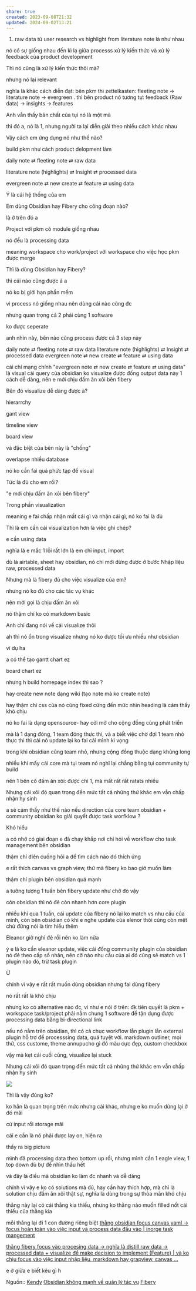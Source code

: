 ```yaml
---
share: true
created: 2023-09-08T21:32
updated: 2024-09-02T13:21
---
```

1. raw data từ user research vs highlight from literature note là như nhau


nó có sự giống nhau đến kì lạ giữa processs xử lý kiến thức và xử lý feedback của product development

Thì nó cũng là xử lý kiến thức thôi mà?

nhưng nó lại relevant


nghĩa là khác cách diễn đạt: bên pkm thì zettelkasten: fleeting note → literature note → evergreen . thì bên product nó tương tự: feedback (Raw data) → insights → features

Anh vẫn thấy bản chất của tụi nó là một mà

thì đó a, nó là 1, nhưng người ta lại diễn giải theo nhiều cách khác nhau

Vậy cách em ứng dụng nó như thế nào?

build pkm như cách product delopment làm

daily note ⇄ fleeting note ⇄ raw data

literature note (highlights) ⇄ Insight ⇄ processed data

evergreen note ⇄ new create ⇄ feature ⇄ using data

Ý là cái hệ thống của em

Em dùng Obsidian hay Fibery cho công đoạn nào?

là ở trên đó a

Project với pkm có module giống nhau

nó đều là processing data

meaning workspace cho work/project với workspace cho việc học pkm được merge

Thì là dùng Obsidian hay Fibery?

thì cái nào cũng được á a

nó ko bị giới hạn phần mềm

vì process nó giống nhau nên dùng cái nào cũng đc

nhưng quan trọng cả 2 phải cùng 1 software

ko được seperate

anh nhìn này, bên nào cũng process được cả 3 step này

daily note ⇄ fleeting note ⇄ raw data literature note (highlights) ⇄ Insight ⇄ processed data evergreen note ⇄ new create ⇄ feature ⇄ using data

cái chí mạng chính "evergreen note ⇄ new create ⇄ feature ⇄ using data" là visual cái query của obsidian ko visualize được đống output data này 1 cách dễ dàng, nên e mới chịu đấm ăn xôi bên fibery

Bên đó visualize dễ dàng được à?

hierarrchy

gant view

timeline view

board view

và đặc biệt của bên này là "chồng"

overlapse nhiều database

nó ko cần fai quá phức tạp để visual

Tức là đủ cho em rồi?

"e mới chịu đấm ăn xôi bên fibery"

Trong phần visualization

meaning e fai chấp nhận mất cái gì và nhận cái gì, nó ko fai là đủ

Thì là em cần cái visualization hơn là việc ghi chép?

e cần using data

nghĩa là e mắc 1 lỗi rất lớn là em chỉ input, import

dù là airtable, sheet hay obsidian, nó chỉ mới dừng được ở bước Nhập liệu raw, processed data

Nhưng mà là fibery đủ cho việc visualize của em?

nhưng nó ko đủ cho các tác vụ khác

nên mới gọi là chịu đấm ăn xôi

nó thậm chí ko có markdown basic

Anh chỉ đang nói về cái visualize thôi

ah thì nó ổn trong visualize nhưng nó ko được tối ưu nhiều như obsidian

ví dụ ha

a có thể tạo gantt chart ez

board chart ez

nhưng h build homepage index thì sao ?

hay create new note dạng wiki (tạo note mà ko create note)

hay thậm chí css của nó cũng fixed cứng đến mức nhìn heading là cảm thấy khó chịu

nó ko fai là dạng opensource- hay cởi mở cho cộng đồng cùng phát triển

mà là 1 dạng đóng, 1 team đóng thực thi, và a biết việc chờ đợi 1 team nhỏ thực thi thì cái nó update lại ko fai cái mình kì vọng

trong khi obsidian cũng team nhỏ, nhưng cộng đồng thuộc dạng khủng long

nhiều khi mấy cái core mà tụi team nó nghĩ lại chẳng bằng tụi community tự build

nên 1 bên cố đấm ăn xôi: được chỉ 1, mà mất rất rất ratats nhiều

Nhưng cái xôi đó quan trọng đến mức tất cả những thứ khác em vẫn chấp nhận hy sinh

a sẽ cảm thấy như thế nào nếu direction của core team obsidian + community obsidian ko giải quyết được task worfklow ?

Khó hiểu

a có nhớ có giai đoạn e đã chạy khắp nơi chỉ hỏi về workflow cho task management bên obsidian

thậm chí điên cuồng hỏi a để tìm cách nào đó thích ứng

e rất thích canvas vs graph view, thứ mà fibery ko bao giờ muốn làm

thậm chí plugin bên obsidian quá mạnh

a tưởng tượng 1 tuần bên fibery update như chờ đò vậy

còn obsidian thì nó đẻ còn nhanh hơn core plugin

nhiều khi qua 1 tuần, cái update của fibery nó lại ko match vs nhu cầu của mình, còn bên obsidian có khi e nghe update của elenor thôi cũng còn mệt chứ đừng nói là tìm hiểu thêm

Eleanor giờ nghỉ đẻ rồi nên ko làm nữa

ý e là ko cần eleanor update, việc cái đống community plugin của obsidian nó đẻ theo cấp số nhân, nên cỡ nào nhu cầu của ai đó cũng sẽ match vs 1 plugin nào đó, trừ task plugin

Ừ

chính vì vậy e rất rất muốn dùng obsidian nhưng fai dùng fibery

nó rất rất là khó chịu

nhưng ko có alternative nào đc, vì như e nói ở trên: đk tiên quyết là pkm + workspace task/project phải nằm chung 1 software để tận dụng được processing data bằng bi-directional link

nếu nó nằm trên obsidian, thì có cả chục workflow lẫn plugin lẫn external plugin hỗ trợ để processsing data, quá tuyệt vời. markdown outliner, mọi thứ, css custome, theme annupucho gì đó màu cực đẹp, custom checkbox

vậy mà kẹt cái cuối cùng, visualize lại stuck

Nhưng cái xôi đó quan trọng đến mức tất cả những thứ khác em vẫn chấp nhận hy sinh

![](https://cdn.discordapp.com/avatars/436156162380005377/bebf29800036e95edb61cb534b7b8c4b.webp?size=240)

Thì là vậy đúng ko?

ko hẳn là quan trọng trên mức nhưng cái khác, nhưng e ko muốn dừng lại ở đó mãi

cứ input rồi storage mãi

cái e cần là nó phải được lay on, hiện ra

thấy ra big picture

mình đã processing data theo bottom up rồi, nhưng mình cần 1 eagle view, 1 top down đủ bự để nhìn thấu hết

và đây là điều mà obsidian ko làm đc nhanh và dễ dàng

chính vì vậy e ko có solutions mà đủ, hay cần hay thích hợp, mà chỉ là solution chịu đấm ăn xôi thật sự, nghĩa là dùng trong sự thỏa mãn khó chịu

thằng này lại có cái thằng kia thiếu, nhưng ko thằng nào muốn filled nốt cái thiếu của thằng kia

mỗi thằng lại đi 1 con đường riêng biệt [thằng obsidian focus canvas yaml → focus hoàn toàn vào việc input và process data đầu vào | inorge task mangement](./Obsidian/Obsidian%20t%E1%BA%ADp%20trung%20ho%C3%A0n%20to%C3%A0n%20v%C3%A0o%20vi%E1%BB%87c%20nh%E1%BA%ADp%20li%E1%BB%87u%20v%C3%A0%20b%E1%BB%8F%20qua%20vi%E1%BB%87c%20qu%E1%BA%A3n%20l%C3%BD%20t%C3%A1c%20v%E1%BB%A5.md)

[thằng fibery focus vào procesing data → nghĩa là distill raw data → processed data + visualize để make decision to implement (Feature) | và ko chịu focus vào việc input nhập liệu, markdown hay grapview, canvas ...](./Fibery%20t%E1%BA%ADp%20trung%20v%C3%A0o%20x%E1%BB%AD%20l%C3%BD%20d%E1%BB%AF%20li%E1%BB%87u%20%C4%91%E1%BB%83%20ra%20quy%E1%BA%BFt%20%C4%91%E1%BB%8Bnh%20v%C3%A0%20kh%C3%B4ng%20ch%E1%BB%8Bu%20t%E1%BA%ADp%20trung%20v%C3%A0o%20vi%E1%BB%87c%20nh%E1%BA%ADp%20li%E1%BB%87u,%20markdown%20hay%20graphview,%20canvas.md)

e ở giữa e biết kêu gì h

Nguồn:: [Kendy](../../../../%E2%9A%A1Hi%E1%BB%83u%20bi%E1%BA%BFt%20s%C3%A2u/%CE%9E%20Ngu%E1%BB%93n/Kendy.md)
[Obsidian không mạnh về quản lý tác vụ](../../../../%E2%9A%94%EF%B8%8F%20H%C6%B0%E1%BB%9Bng%20d%E1%BA%ABn%20Obsidian%20v%C3%A0%20Git/%F0%9F%92%8E%20Gi%E1%BB%9Bi%20thi%E1%BB%87u%20v%E1%BB%81%20Obsidian/M%C3%B4%20t%E1%BA%A3%20v%E1%BB%81%20Obsidian/%C4%90i%E1%BB%83m%20y%E1%BA%BFu%20c%E1%BB%A7a%20Obsidian/Obsidian%20kh%C3%B4ng%20m%E1%BA%A1nh%20v%E1%BB%81%20qu%E1%BA%A3n%20l%C3%BD%20t%C3%A1c%20v%E1%BB%A5.md)
[Fibery](./Fibery.md)